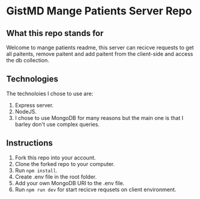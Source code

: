 # GistMD Mange Patients Server Repo

## What this repo stands for

Welcome to mange patients readme, this server can recicve requests to get all paitents, remove paitent and add paitent from the client-side and access the db collection.

## Technologies

The technoloies I chose to use are:

1. Express server.
2. NodeJS.
3. I chose to use MongoDB for many reasons but the main one is that I barley don't use complex queries.

## Instructions

1. Fork this repo into your account.
2. Clone the forked repo to your computer.
3. Run `npm install`.
4. Create .env file in the root folder.
5. Add your own MongoDB URI to the .env file.
6. Run `npm run dev` for start recicve requsets on client environment.
